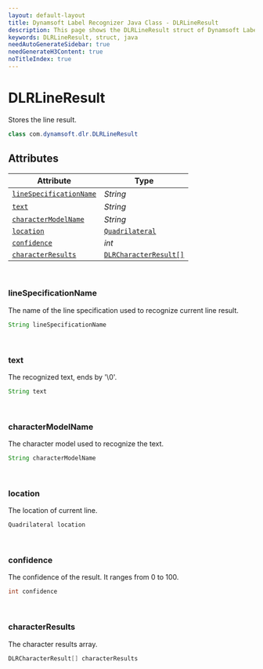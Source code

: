 ```yaml
---
layout: default-layout
title: Dynamsoft Label Recognizer Java Class - DLRLineResult
description: This page shows the DLRLineResult struct of Dynamsoft Label Recognizer for Java Language.
keywords: DLRLineResult, struct, java
needAutoGenerateSidebar: true
needGenerateH3Content: true
noTitleIndex: true
---
```



# DLRLineResult
Stores the line result.
  
```java
class com.dynamsoft.dlr.DLRLineResult
```

## Attributes
  
| Attribute | Type |
|---------- | ---- |
| [`lineSpecificationName`](#linespecificationname) | *String* |
| [`text`](#text) | *String* |
| [`characterModelName`](#charactermodelname) | *String* |
| [`location`](#location) | [`Quadrilateral`](quadrilateral.md) |
| [`confidence`](#confidence) | *int* |
| [`characterResults`](#characterresults) | [`DLRCharacterResult[]`](dlr-character-result.md) |


&nbsp;

### lineSpecificationName
The name of the line specification used to recognize current line result.
```java
String lineSpecificationName
```

&nbsp;

### text
The recognized text, ends by '\0'.
```java
String text
```

&nbsp;

### characterModelName
The character model used to recognize the text.
```java
String characterModelName
```

&nbsp;

### location
The location of current line.
```java
Quadrilateral location
```


&nbsp;

### confidence
The confidence of the result. It ranges from 0 to 100.
```java
int confidence
```

&nbsp;

### characterResults
The character results array.
```java
DLRCharacterResult[] characterResults
```

